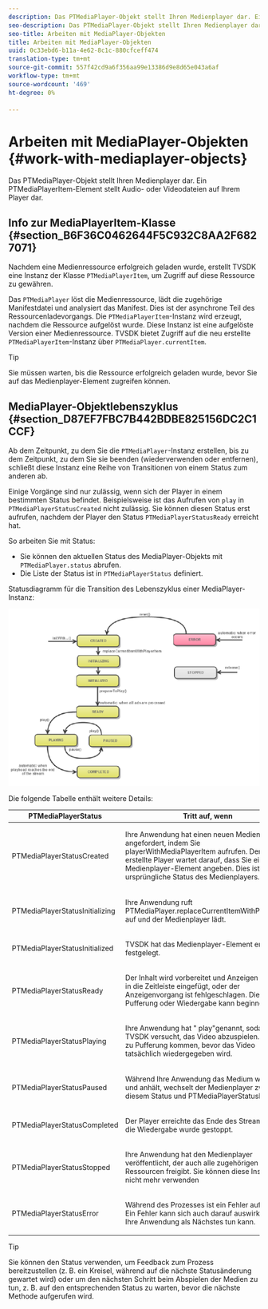 ```yaml
---
description: Das PTMediaPlayer-Objekt stellt Ihren Medienplayer dar. Ein PTMediaPlayerItem-Element stellt Audio- oder Videodateien auf Ihrem Player dar.
seo-description: Das PTMediaPlayer-Objekt stellt Ihren Medienplayer dar. Ein PTMediaPlayerItem-Element stellt Audio- oder Videodateien auf Ihrem Player dar.
seo-title: Arbeiten mit MediaPlayer-Objekten
title: Arbeiten mit MediaPlayer-Objekten
uuid: 0c33ebd6-b11a-4e62-8c1c-880cfceff474
translation-type: tm+mt
source-git-commit: 557f42cd9a6f356aa99e13386d9e8d65e043a6af
workflow-type: tm+mt
source-wordcount: '469'
ht-degree: 0%

---
```



# Arbeiten mit MediaPlayer-Objekten {#work-with-mediaplayer-objects}

Das PTMediaPlayer-Objekt stellt Ihren Medienplayer dar. Ein PTMediaPlayerItem-Element stellt Audio- oder Videodateien auf Ihrem Player dar.

## Info zur MediaPlayerItem-Klasse {#section_B6F36C0462644F5C932C8AA2F6827071}

Nachdem eine Medienressource erfolgreich geladen wurde, erstellt TVSDK eine Instanz der Klasse `PTMediaPlayerItem`, um Zugriff auf diese Ressource zu gewähren.

Das `PTMediaPlayer` löst die Medienressource, lädt die zugehörige Manifestdatei und analysiert das Manifest. Dies ist der asynchrone Teil des Ressourcenladevorgangs. Die `PTMediaPlayerItem`-Instanz wird erzeugt, nachdem die Ressource aufgelöst wurde. Diese Instanz ist eine aufgelöste Version einer Medienressource. TVSDK bietet Zugriff auf die neu erstellte `PTMediaPlayerItem`-Instanz über `PTMediaPlayer.currentItem`.

>[!TIP]
>
>Sie müssen warten, bis die Ressource erfolgreich geladen wurde, bevor Sie auf das Medienplayer-Element zugreifen können.

## MediaPlayer-Objektlebenszyklus {#section_D87EF7FBC7B442BDBE825156DC2C1CCF}

Ab dem Zeitpunkt, zu dem Sie die `PTMediaPlayer`-Instanz erstellen, bis zu dem Zeitpunkt, zu dem Sie sie beenden (wiederverwenden oder entfernen), schließt diese Instanz eine Reihe von Transitionen von einem Status zum anderen ab.

Einige Vorgänge sind nur zulässig, wenn sich der Player in einem bestimmten Status befindet. Beispielsweise ist das Aufrufen von `play` in `PTMediaPlayerStatusCreated` nicht zulässig. Sie können diesen Status erst aufrufen, nachdem der Player den Status `PTMediaPlayerStatusReady` erreicht hat.

So arbeiten Sie mit Status:

* Sie können den aktuellen Status des MediaPlayer-Objekts mit `PTMediaPlayer.status` abrufen.
* Die Liste der Status ist in `PTMediaPlayerStatus` definiert.

Statusdiagramm für die Transition des Lebenszyklus einer MediaPlayer-Instanz:
<!--<a id="fig_1C55DE3F186F4B36AFFDCDE90379534C"></a>-->

![](assets/player-state-transitions-diagram-ios2_web.png)

Die folgende Tabelle enthält weitere Details:

<table id="table_426F0093E4214EA88CD72A7796B58DFD"> 
 <thead> 
  <tr> 
   <th colname="col1" class="entry"><b>PTMediaPlayerStatus</b></th> 
   <th colname="col2" class="entry"><b>Tritt auf, wenn</b> </th> 
  </tr> 
 </thead>
 <tbody> 
  <tr> 
   <td colname="col1"> <p><span class="codeph"> PTMediaPlayerStatusCreated</span> </p> </td> 
   <td colname="col2"> <p>Ihre Anwendung hat einen neuen Medienplayer angefordert, indem Sie <span class="codeph"> playerWithMediaPlayerItem</span> aufrufen. Der neu erstellte Player wartet darauf, dass Sie ein Medienplayer-Element angeben. Dies ist der ursprüngliche Status des Medienplayers. </p> </td> 
  </tr> 
  <tr> 
   <td colname="col1"> <p> <span class="codeph"> PTMediaPlayerStatusInitializing</span> </p> </td> 
   <td colname="col2"> <p>Ihre Anwendung ruft <span class="codeph"> PTMediaPlayer.replaceCurrentItemWithPlayerItem</span> auf und der Medienplayer lädt. </p> </td> 
  </tr> 
  <tr> 
   <td colname="col1"> <p><span class="codeph"> PTMediaPlayerStatusInitialized</span> </p> </td> 
   <td colname="col2"> <p>TVSDK hat das Medienplayer-Element erfolgreich festgelegt. </p> </td> 
  </tr> 
  <tr> 
   <td colname="col1"> <p> <span class="codeph"> PTMediaPlayerStatusReady</span> </p> </td> 
   <td colname="col2"> <p>Der Inhalt wird vorbereitet und Anzeigen wurden in die Zeitleiste eingefügt, oder der Anzeigenvorgang ist fehlgeschlagen. Die Pufferung oder Wiedergabe kann beginnen. </p> </td> 
  </tr> 
  <tr> 
   <td colname="col1"> <p><span class="codeph"> PTMediaPlayerStatusPlaying</span> </p> </td> 
   <td colname="col2"> <p>Ihre Anwendung hat "<span class="codeph"> play</span>"genannt, sodass TVSDK versucht, das Video abzuspielen. Es kann zu Pufferung kommen, bevor das Video tatsächlich wiedergegeben wird. </p> </td> 
  </tr> 
  <tr> 
   <td colname="col1"> <p><span class="codeph"> PTMediaPlayerStatusPaused</span> </p> </td> 
   <td colname="col2"> <p>Während Ihre Anwendung das Medium wiedergibt und anhält, wechselt der Medienplayer zwischen diesem Status und <span class="codeph"> PTMediaPlayerStatusPlaying</span>. </p> </td> 
  </tr> 
  <tr> 
   <td colname="col1"> <p><span class="codeph"> PTMediaPlayerStatusCompleted</span> </p> </td> 
   <td colname="col2"> <p>Der Player erreichte das Ende des Streams und die Wiedergabe wurde gestoppt. </p> </td> 
  </tr> 
  <tr> 
   <td colname="col1"> <p><span class="codeph"> PTMediaPlayerStatusStopped</span> </p> </td> 
   <td colname="col2"> <p>Ihre Anwendung hat den Medienplayer veröffentlicht, der auch alle zugehörigen Ressourcen freigibt. Sie können diese Instanz nicht mehr verwenden </p> </td> 
  </tr> 
  <tr> 
   <td colname="col1"> <p><span class="codeph"> PTMediaPlayerStatusError</span> </p> </td> 
   <td colname="col2"> <p>Während des Prozesses ist ein Fehler aufgetreten. Ein Fehler kann sich auch darauf auswirken, was Ihre Anwendung als Nächstes tun kann. </p> </td> 
  </tr> 
 </tbody> 
</table>

>[!TIP]
>
>Sie können den Status verwenden, um Feedback zum Prozess bereitzustellen (z. B. ein Kreisel, während auf die nächste Statusänderung gewartet wird) oder um den nächsten Schritt beim Abspielen der Medien zu tun, z. B. auf den entsprechenden Status zu warten, bevor die nächste Methode aufgerufen wird.